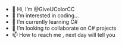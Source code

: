 - 👋 Hi, I’m @GiveUColorCC
- 👀 I’m interested in coding...
- 🌱 I’m currently learning C#
- 💞️ I’m looking to collaborate on C# projects
- 📫 How to reach me , next day will tell you

<!---
GiveUColorCC/GiveUColorCC is a ✨ special ✨ repository because its `README.md` (this file) appears on your GitHub profile.
You can click the Preview link to take a look at your changes.
--->
